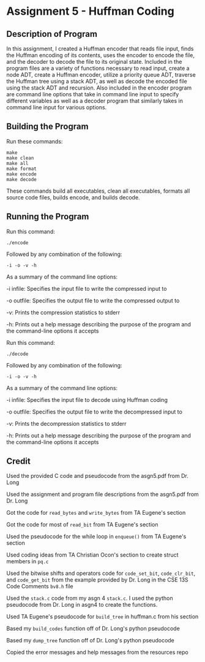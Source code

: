 # Assignment 5 - Huffman Coding

## Description of Program

In this assignment, I created a Huffman encoder that reads file input, finds the Huffman encoding of its contents, uses the encoder to encode the file, and the decoder to decode the file to its original state. Included in the program files are a variety of functions necessary to read input, create a node ADT, create a Huffman encoder, utilize a priority queue ADT, traverse the Huffman tree using a stack ADT, as well as decode the encoded file using the stack ADT and recursion. Also included in the encoder program are command line options that take in command line input to specify different variables as well as a decoder program that similarly takes in command line input for various options.

## Building the Program

Run these commands:

```
make
make clean
make all
make format
make encode
make decode
```

These commands build all executables, clean all executables, formats all source code files, builds encode, and builds decode.

## Running the Program

Run this command:

```
./encode
```

Followed by any combination of the following:

```
-i -o -v -h
```

As a summary of the command line options:

-i infile: Specifies the input file to write the compressed input to

-o outfile: Specifies the output file to write the compressed output to

-v: Prints the compression statistics to stderr

-h: Prints out a help message describing the purpose of the program and the command-line options it accepts

Run this command:

```
./decode
```

Followed by any combination of the following:

```
-i -o -v -h
```

As a summary of the command line options:

-i infile: Specifies the input file to decode using Huffman coding

-o outfile: Specifies the output file to write the decompressed input to

-v: Prints the decompression statistics to stderr

-h: Prints out a help message describing the purpose of the program and the command-line options it accepts

## Credit

Used the provided C code and pseudocode from the asgn5.pdf from Dr. Long

Used the assignment and program file descriptions from the asgn5.pdf from Dr. Long

Got the code for `read_bytes` and `write_bytes` from TA Eugene's section

Got the code for most of `read_bit` from TA Eugene's section

Used the pseudocode for the while loop in `enqueue()` from TA Eugene's section

Used coding ideas from TA Christian Ocon's section to create struct members in `pq.c`

Used the bitwise shifts and operators code for `code_set_bit`, `code_clr_bit`, and `code_get_bit` from the example provided by Dr. Long in the CSE 13S Code Comments `bv8.h` file

Used the `stack.c` code from my asgn 4 `stack.c`. I used the python pseudocode from Dr. Long in asgn4 to create the functions.

Used TA Eugene's pseudocode for `build_tree` in huffman.c from his section

Based my `build_codes` function off of  Dr. Long's python pseudocode

Based my `dump_tree` function off of Dr. Long's python pseudocode

Copied the error messages and help messages from the resources repo

